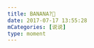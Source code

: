 ```yaml
---
title: BANANA?🍌
date: 2017-07-17 13:55:28
mCategories: [说说]
type: moment
---
```


<div id="pics-20170717135528"></div>

<script src="/lib/moment/pics.js"></script>
<script>
var data = [
    {"link": "2017-07-17_000000.jpeg", "type": "shuoshuo"}
];
picsRender(data, "pics-20170717135528");
</script>
